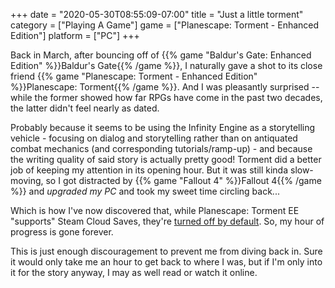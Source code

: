 +++
date = "2020-05-30T08:55:09-07:00"
title = "Just a little torment"
category = ["Playing A Game"]
game = ["Planescape: Torment - Enhanced Edition"]
platform = ["PC"]
+++

Back in March, after bouncing off of {{% game "Baldur's Gate: Enhanced Edition" %}}Baldur's Gate{{% /game %}}, I naturally gave a shot to its close friend {{% game "Planescape: Torment - Enhanced Edition" %}}Planescape: Torment{{% /game %}}.  And I was pleasantly surprised -- while the former showed how far RPGs have come in the past two decades, the latter didn't feel nearly as dated.

Probably because it seems to be using the Infinity Engine as a storytelling vehicle - focusing on dialog and storytelling rather than on antiquated combat mechanics (and corresponding tutorials/ramp-up) - and because the writing quality of said story is actually pretty good!  Torment did a better job of keeping my attention in its opening hour.  But it was still kinda slow-moving, so I got distracted by {{% game "Fallout 4" %}}Fallout 4{{% /game %}} and <i>upgraded my PC</i> and took my sweet time circling back...

Which is how I've now discovered that, while Planescape: Torment EE "supports" Steam Cloud Saves, they're <a href="https://steamcommunity.com/app/466300/discussions/0/135514151379575129/">turned off by default</a>.  So, my hour of progress is gone forever.

This is just enough discouragement to prevent me from diving back in.  Sure it would only take me an hour to get back to where I was, but if I'm only into it for the story anyway, I may as well read or watch it online.

